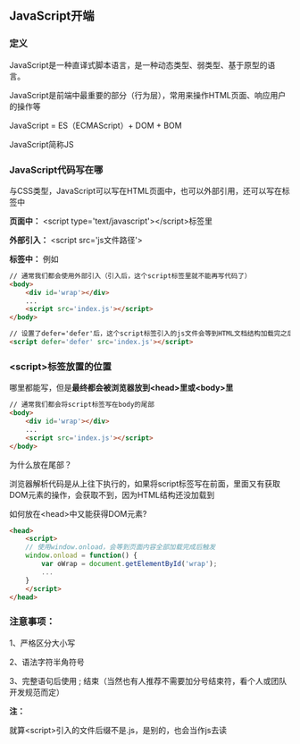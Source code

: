 ## JavaScript开端

### 定义

JavaScript是一种直译式脚本语言，是一种动态类型、弱类型、基于原型的语言。

JavaScript是前端中最重要的部分（行为层），常用来操作HTML页面、响应用户的操作等

JavaScript = ES（ECMAScript）+ DOM + BOM

JavaScript简称JS

### JavaScript代码写在哪

与CSS类型，JavaScript可以写在HTML页面中，也可以外部引用，还可以写在标签中

**页面中：** \<script type='text/javascript'>\</script>标签里

**外部引入：** \<script src='js文件路径'>

**标签中：** 例如<body onClick='...'>
    
```html
// 通常我们都会使用外部引入（引入后，这个script标签里就不能再写代码了）
<body>
    <div id='wrap'></div>
    ...
    <script src='index.js'></script>
</body>

// 设置了defer='defer'后，这个script标签引入的js文件会等到HTML文档结构加载完之后运行
<script defer='defer' src='index.js'></script>
```

### \<script>标签放置的位置

哪里都能写，但是**最终都会被浏览器放到\<head>里或\<body>里**

```html
// 通常我们都会将script标签写在body的尾部
<body>
    <div id='wrap'></div>
    ...
    <script src='index.js'></script>
</body>
```
    
为什么放在尾部？

浏览器解析代码是从上往下执行的，如果将script标签写在前面，里面又有获取DOM元素的操作，会获取不到，因为HTML结构还没加载到

如何放在\<head>中又能获得DOM元素?

```html
<head>
    <script>
    // 使用window.onload，会等到页面内容全部加载完成后触发
    window.onload = function() {
        var oWrap = document.getElementById('wrap');
        ...
    }
    </script>
</head>
```

### 注意事项：

1、严格区分大小写

2、语法字符半角符号

3、完整语句后使用 ; 结束（当然也有人推荐不需要加分号结束符，看个人或团队开发规范而定）

**注：**

就算\<script>引入的文件后缀不是.js，是别的，也会当作js去读

